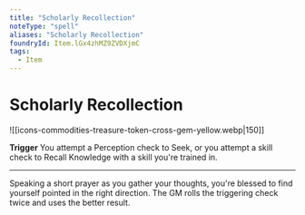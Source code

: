 ```yaml
---
title: "Scholarly Recollection"
noteType: "spell"
aliases: "Scholarly Recollection"
foundryId: Item.lGx4zhMZ9ZVDXjmC
tags:
  - Item
---
```


# Scholarly Recollection
![[icons-commodities-treasure-token-cross-gem-yellow.webp|150]]

**Trigger** You attempt a Perception check to Seek, or you attempt a skill check to Recall Knowledge with a skill you're trained in.

* * *

Speaking a short prayer as you gather your thoughts, you're blessed to find yourself pointed in the right direction. The GM rolls the triggering check twice and uses the better result.
